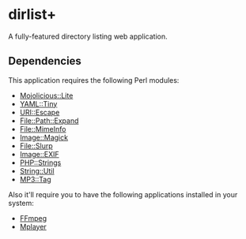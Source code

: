 # dirlist+

A fully-featured directory listing web application.


## Dependencies

This application requires the following Perl modules:

  - [Mojolicious::Lite](http://mojolicio.us/)
  - [YAML::Tiny](http://search.cpan.org/dist/YAML-Tiny/lib/YAML/Tiny.pm)
  - [URI::Escape](http://search.cpan.org/~gaas/URI-1.60/URI/Escape.pm)
  - [File::Path::Expand](http://search.cpan.org/~rclamp/File-Path-Expand-1.02/lib/File/Path/Expand.pm)
  - [File::MimeInfo](http://search.cpan.org/~michielb/File-MimeInfo-0.21/lib/File/MimeInfo.pm)
  - [Image::Magick](http://www.imagemagick.org/script/perl-magick.php)
  - [File::Slurp](http://search.cpan.org/~uri/File-Slurp-9999.19/lib/File/Slurp.pm)
  - [Image::EXIF](http://search.cpan.org/~ccpro/Image-EXIF-0.99.4/EXIF.pm)
  - [PHP::Strings](http://search.cpan.org/~kudarasp/PHP-Strings-0.28/Strings.pm)
  - [String::Util](http://search.cpan.org/~miko/String-Util-1.21/lib/String/Util.pm)
  - [MP3::Tag](http://search.cpan.org/~ilyaz/MP3-Tag-0.92/Tag/ID3v2.pm)

Also it'll require you to have the following applications installed in your system:

  - [FFmpeg](http://www.ffmpeg.org/)
  - [Mplayer](http://www.mplayerhq.hu/design7/news.html)
